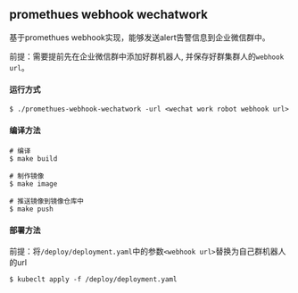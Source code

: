## promethues webhook wechatwork

基于promethues webhook实现，能够发送alert告警信息到企业微信群中。

前提：需要提前先在企业微信群中添加好群机器人, 并保存好群集群人的`webhook url`。

#### 运行方式

```shell script
$ ./promethues-webhook-wechatwork -url <wechat work robot webhook url>
```

#### 编译方法

```shell
# 编译
$ make build

# 制作镜像
$ make image

# 推送镜像到镜像仓库中
$ make push
```

#### 部署方法

前提：将`/deploy/deployment.yaml`中的参数`<webhook url>`替换为自己群机器人的url

```shell script
$ kubeclt apply -f /deploy/deployment.yaml
```
